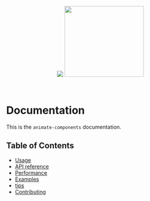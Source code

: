 <p align="center">
  <img src="https://gyazo.com/c57e246144694b222556194f6b59acc7.png" />
  <img width="212" height="190" src="https://i.gyazo.com/77e6485fda8ebca210cc22c613cdcf45.gif" />
</p>

<br/>

# Documentation

This is the `animate-components` documentation.

## Table of Contents

* [Usage](./usage.md)
* [API reference](./api.md)
* [Performance](./performance.md)
* [Examples](./example.md)
* [tips](./tips.md)
* [Contributing](../CONTRIBUTING.md)

